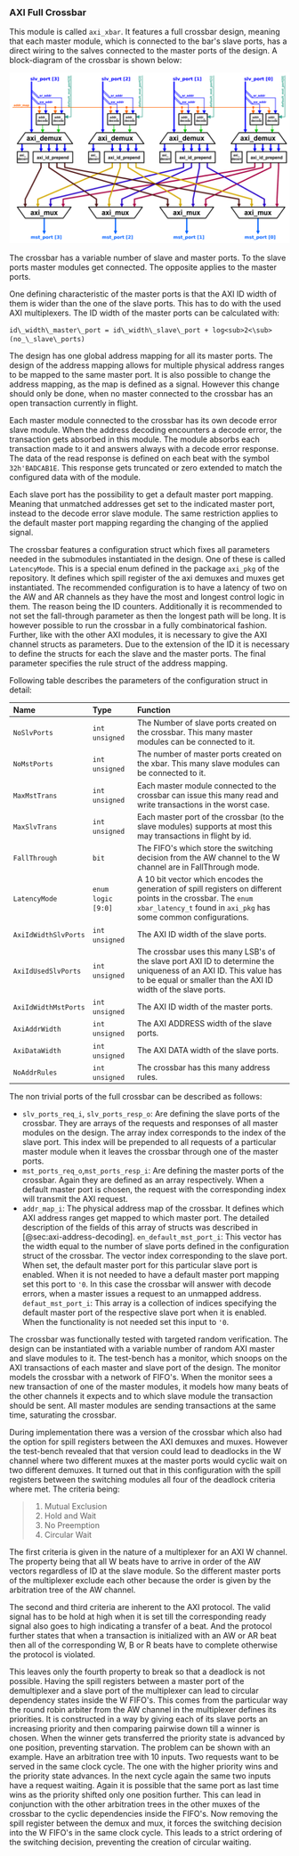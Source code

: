 ### AXI Full Crossbar

This module is called `axi_xbar`. It features a full crossbar design, meaning that each master module, which is connected to the bar's slave ports, has a direct wiring to the salves connected to the master ports of the design.
A block-diagram of the crossbar is shown below:

![Block-diagram showing the design of the full AXI4 Crossbar.](figures/axi_xbar.png  "Block-diagram showing the design of the full AXI4 Crossbar.")

The crossbar has a variable number of slave and master ports. To the slave ports master modules get connected. The opposite applies to the master ports.

One defining characteristic of the master ports is that the AXI ID width of them is wider than the one of the slave ports. This has to do with the used AXI multiplexers. The ID width of the master ports can be calculated with:

```
id\_width\_master\_port = id\_width\_slave\_port + log<sub>2<\sub>(no_\_slave\_ports)
```

The design has one global address mapping for all its master ports. The design of the address mapping allows for multiple physical address ranges to be mapped to the same master port. It is also possible to change the address mapping, as the map is defined as a signal. However this change should only be done, when no master connected to the crossbar has an open transaction currently in flight.

Each master module connected to the crossbar has its own decode error slave module. When the address decoding encounters a decode error, the transaction gets absorbed in this module. The module absorbs each transaction made to it and answers always with a decode error response. The data of the read response is defined on each beat with the symbol `32h'BADCAB1E`. This response gets truncated or zero extended to match the configured data with of the module.

Each slave port has the possibility to get a default master port mapping. Meaning that unmatched addresses get set to the indicated master port, instead to the decode error slave module. The same restriction applies to the default master port mapping regarding the changing of the applied signal.

The crossbar features a configuration struct which fixes all parameters needed in the submodules instantiated in the design. One of these is called `LatencyMode`. This is a special enum defined in the package `axi_pkg` of the repository. It defines which spill register of the axi demuxes and muxes get instantiated. The recommended configuration is to have a latency of two on the AW and AR channels as they have the most and longest control logic in them. The reason being the ID counters. Additionally it is recommended to not set the fall-through parameter as then the longest path will be long. It is however possible to run the crossbar in a fully combinatorical fashion. Further, like with the other AXI modules, it is necessary to give the AXI channel structs as parameters. Due to the extension of the ID it is necessary to define the structs for each the slave and the master ports. The final parameter specifies the rule struct of the address mapping.

Following table describes the parameters of the configuration struct in detail:

| Name | Type | Function |
|:------------------ |:----------------- |:---------------------------------- |
| `NoSlvPorts` | `int unsigned` | The Number of slave ports created on the crossbar. This many master modules can be connected to it. |
| `NoMstPorts` | `int unsigned` | The number of master ports created on the xbar. This many slave modules can be connected to it. |
| `MaxMstTrans` | `int unsigned` | Each master module connected to the crossbar can issue this many read and write transactions in the worst case. |
| `MaxSlvTrans` | `int unsigned` | Each master port of the crossbar (to the slave modules) supports at most this may transactions in flight by id. |
| `FallThrough` | `bit` | The FIFO's which store the switching decision from the AW channel to the W channel are in FallThrough mode. |
| `LatencyMode` | `enum logic [9:0]` | A 10 bit vector which encodes the generation of spill registers on different points in the crossbar. The `enum xbar_latency_t` found in `axi_pkg` has some common configurations. |
| `AxiIdWidthSlvPorts` | `int unsigned` | The AXI ID width of the slave ports. |
| `AxiIdUsedSlvPorts` | `int unsigned` |  The crossbar uses this many LSB's of the slave port AXI ID to determine the uniqueness of an AXI ID. This value has to be equal or smaller than the AXI ID width of the slave ports. |
| `AxiIdWidthMstPorts` | `int unsigned` | The AXI ID width of the master ports. |
| `AxiAddrWidth` | `int unsigned` | The AXI ADDRESS width of the slave ports. |
| `AxiDataWidth` | `int unsigned` | The AXI DATA width of the slave ports. |
| `NoAddrRules` | `int unsigned` | The crossbar has this many address rules. |


The non trivial ports of the full crossbar can be described as follows:
* `slv_ports_req_i`, `slv_ports_resp_o`: Are defining the slave ports of the crossbar. They are arrays of the requests and responses of all master modules on the design. The array index corresponds to the index of the slave port. This index will be prepended to all requests of a particular master module when it leaves the crossbar through one of the master ports.
* `mst_ports_req_o`,`mst_ports_resp_i`: Are defining the master ports of the crossbar. Again they are defined as an array respectively. When a default master port is chosen, the request with the corresponding index will transmit the AXI request.
* `addr_map_i`: The physical address map of the crossbar. It defines which AXI address ranges get mapped to which master port. The detailed description of the fields of this array of structs was described in [@sec:axi-address-decoding].
`en_default_mst_port_i`: This vector has the width equal to the number of slave ports defined in the configuration struct of the crossbar. The vector index corresponding to the slave port. When set, the default master port for this particular slave port is enabled. When it is not needed to have a default master port mapping set this port to `'0`. In this case the crossbar will answer with decode errors, when a master issues a request to an unmapped address.
`defaut_mst_port_i`: This array is a collection of indices specifying the default master port of the respective slave port when it is enabled. When the functionality is not needed set this input to `'0`.


The crossbar was functionally tested with targeted random verification. The design can be instantiated with a variable number of random AXI master and slave modules to it. The test-bench has a monitor, which snoops on the AXI transactions of each master and slave port of the design. The monitor models the crossbar with a network of FIFO's. When the monitor sees a new transaction of one of the master modules, it models how many beats of the other channels it expects and to which slave module the transaction should be sent. All master modules are sending transactions at the same time, saturating the crossbar.

During implementation there was a version of the crossbar which also had the option for spill registers between the AXI demuxes and muxes. However the test-bench revealed that that version could lead to deadlocks in the W channel where two different muxes at the master ports would cyclic wait on two different demuxes. It turned out that in this configuration with the spill registers between the switching modules all four of the deadlock criteria where met. The criteria being:

> 1. Mutual Exclusion
> 2. Hold and Wait
> 3. No Preemption
> 4. Circular Wait

The first criteria is given in the nature of a multiplexer for an AXI W channel. The property being that all W beats have to arrive in order of the AW vectors regardless of ID at the slave module. So the different master ports of the multiplexer exclude each other because the order is given by the arbitration tree of the AW channel.

The second and third criteria are inherent to the AXI protocol. The valid signal has to be hold at high when it is set till the corresponding ready signal also goes to high indicating a transfer of a beat. And the protocol further states that when a transaction is initialized with an AW or AR beat then all of the corresponding W, B or R beats have to complete otherwise the protocol is violated.

This leaves only the fourth property to break so that a deadlock is not possible. Having the spill registers between a master port of the demultiplexer and a slave port of the multiplexer can lead to circular dependency states inside the W FIFO's. This comes from the particular way the round robin arbiter from the AW channel in the multiplexer defines its priorities. It is constructed in a way by giving each of its slave ports an increasing priority and then comparing pairwise down till a winner is chosen. When the winner gets transferred the priority state is advanced by one position, preventing starvation. The problem can be shown with an example. Have an arbitration tree with 10 inputs. Two requests want to be served in the same clock cycle. The one with the higher priority wins and the priority state advances. In the next cycle again the same two inputs have a request waiting. Again it is possible that the same port as last time wins as the priority shifted only one position further. This can lead in conjunction with the other arbitration trees in the other muxes of the crossbar to the cyclic dependencies inside the FIFO's. Now removing the spill register between the demux and mux, it forces the switching decision into the W FIFO's in the same clock cycle. This leads to a strict ordering of the switching decision,  preventing the creation of circular waiting.
